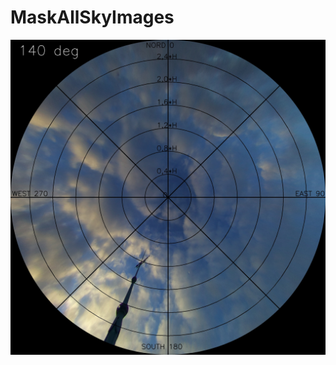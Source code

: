 # MaskAllSkyImages



![alt text](https://github.com/Bra1nsen/MaskAllSkyImages/blob/main/results/1_sky_rot.jpg)
